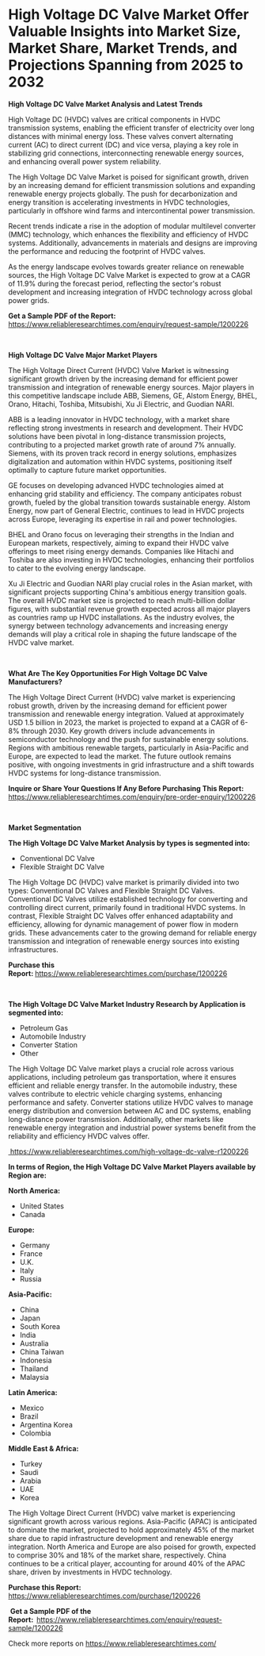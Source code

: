 <p><h1>High Voltage DC Valve Market Offer Valuable Insights into Market Size, Market Share, Market Trends, and Projections Spanning from 2025 to 2032</h1></p><p><strong>High Voltage DC Valve Market Analysis and Latest Trends</strong></p>
<p><p>High Voltage DC (HVDC) valves are critical components in HVDC transmission systems, enabling the efficient transfer of electricity over long distances with minimal energy loss. These valves convert alternating current (AC) to direct current (DC) and vice versa, playing a key role in stabilizing grid connections, interconnecting renewable energy sources, and enhancing overall power system reliability.</p><p>The High Voltage DC Valve Market is poised for significant growth, driven by an increasing demand for efficient transmission solutions and expanding renewable energy projects globally. The push for decarbonization and energy transition is accelerating investments in HVDC technologies, particularly in offshore wind farms and intercontinental power transmission.</p><p>Recent trends indicate a rise in the adoption of modular multilevel converter (MMC) technology, which enhances the flexibility and efficiency of HVDC systems. Additionally, advancements in materials and designs are improving the performance and reducing the footprint of HVDC valves.</p><p>As the energy landscape evolves towards greater reliance on renewable sources, the High Voltage DC Valve Market is expected to grow at a CAGR of 11.9% during the forecast period, reflecting the sector's robust development and increasing integration of HVDC technology across global power grids.</p></p>
<p><strong>Get a Sample PDF of the Report:&nbsp;</strong> <a href="https://www.reliableresearchtimes.com/enquiry/request-sample/1200226?utm_campaign=2175&utm_medium=2&utm_source=Github&utm_content=ia&utm_term=12022025&utm_id=high-voltage-dc-valve">https://www.reliableresearchtimes.com/enquiry/request-sample/1200226</a></p>
<p>&nbsp;</p>
<p><strong>High Voltage DC Valve Major Market Players</strong></p>
<p><p>The High Voltage Direct Current (HVDC) Valve Market is witnessing significant growth driven by the increasing demand for efficient power transmission and integration of renewable energy sources. Major players in this competitive landscape include ABB, Siemens, GE, Alstom Energy, BHEL, Orano, Hitachi, Toshiba, Mitsubishi, Xu Ji Electric, and Guodian NARI.</p><p>ABB is a leading innovator in HVDC technology, with a market share reflecting strong investments in research and development. Their HVDC solutions have been pivotal in long-distance transmission projects, contributing to a projected market growth rate of around 7% annually. Siemens, with its proven track record in energy solutions, emphasizes digitalization and automation within HVDC systems, positioning itself optimally to capture future market opportunities.</p><p>GE focuses on developing advanced HVDC technologies aimed at enhancing grid stability and efficiency. The company anticipates robust growth, fueled by the global transition towards sustainable energy. Alstom Energy, now part of General Electric, continues to lead in HVDC projects across Europe, leveraging its expertise in rail and power technologies.</p><p>BHEL and Orano focus on leveraging their strengths in the Indian and European markets, respectively, aiming to expand their HVDC valve offerings to meet rising energy demands. Companies like Hitachi and Toshiba are also investing in HVDC technologies, enhancing their portfolios to cater to the evolving energy landscape.</p><p>Xu Ji Electric and Guodian NARI play crucial roles in the Asian market, with significant projects supporting China's ambitious energy transition goals. The overall HVDC market size is projected to reach multi-billion dollar figures, with substantial revenue growth expected across all major players as countries ramp up HVDC installations. As the industry evolves, the synergy between technology advancements and increasing energy demands will play a critical role in shaping the future landscape of the HVDC valve market.</p></p>
<p>&nbsp;</p>
<p><strong>What Are The Key Opportunities For High Voltage DC Valve Manufacturers?</strong></p>
<p><p>The High Voltage Direct Current (HVDC) valve market is experiencing robust growth, driven by the increasing demand for efficient power transmission and renewable energy integration. Valued at approximately USD 1.5 billion in 2023, the market is projected to expand at a CAGR of 6-8% through 2030. Key growth drivers include advancements in semiconductor technology and the push for sustainable energy solutions. Regions with ambitious renewable targets, particularly in Asia-Pacific and Europe, are expected to lead the market. The future outlook remains positive, with ongoing investments in grid infrastructure and a shift towards HVDC systems for long-distance transmission.</p></p>
<p><strong>Inquire or Share Your Questions If Any Before Purchasing This Report:</strong> <a href="https://www.reliableresearchtimes.com/enquiry/pre-order-enquiry/1200226?utm_campaign=2175&utm_medium=2&utm_source=Github&utm_content=ia&utm_term=12022025&utm_id=high-voltage-dc-valve">https://www.reliableresearchtimes.com/enquiry/pre-order-enquiry/1200226</a></p>
<p>&nbsp;</p>
<p><strong>Market Segmentation</strong></p>
<p><strong>The High Voltage DC Valve Market Analysis by types is segmented into:</strong></p>
<p><ul><li>Conventional DC Valve</li><li>Flexible Straight DC Valve</li></ul></p>
<p><p>The High Voltage DC (HVDC) valve market is primarily divided into two types: Conventional DC Valves and Flexible Straight DC Valves. Conventional DC Valves utilize established technology for converting and controlling direct current, primarily found in traditional HVDC systems. In contrast, Flexible Straight DC Valves offer enhanced adaptability and efficiency, allowing for dynamic management of power flow in modern grids. These advancements cater to the growing demand for reliable energy transmission and integration of renewable energy sources into existing infrastructures.</p></p>
<p><strong>Purchase this Report:&nbsp;</strong><a href="https://www.reliableresearchtimes.com/purchase/1200226?utm_campaign=2175&utm_medium=2&utm_source=Github&utm_content=ia&utm_term=12022025&utm_id=high-voltage-dc-valve">https://www.reliableresearchtimes.com/purchase/1200226</a></p>
<p>&nbsp;</p>
<p><strong>The High Voltage DC Valve Market Industry Research by Application is segmented into:</strong></p>
<p><ul><li>Petroleum Gas</li><li>Automobile Industry</li><li>Converter Station</li><li>Other</li></ul></p>
<p><p>The High Voltage DC Valve market plays a crucial role across various applications, including petroleum gas transportation, where it ensures efficient and reliable energy transfer. In the automobile industry, these valves contribute to electric vehicle charging systems, enhancing performance and safety. Converter stations utilize HVDC valves to manage energy distribution and conversion between AC and DC systems, enabling long-distance power transmission. Additionally, other markets like renewable energy integration and industrial power systems benefit from the reliability and efficiency HVDC valves offer.</p></p>
<p><a href="https://www.reliableresearchtimes.com/high-voltage-dc-valve-r1200226?utm_campaign=2175&utm_medium=2&utm_source=Github&utm_content=ia&utm_term=12022025&utm_id=high-voltage-dc-valve">&nbsp;https://www.reliableresearchtimes.com/high-voltage-dc-valve-r1200226</a></p>
<p><strong>In terms of Region, the High Voltage DC Valve Market Players available by Region are:</strong></p>
<p>
    <p> <strong> North America: </strong>
        <ul>
            <li>United States</li>
            <li>Canada</li>
        </ul>
        </p> 
    <p> <strong> Europe: </strong>
        <ul>
            <li>Germany</li>
            <li>France</li>
            <li>U.K.</li>
            <li>Italy</li>
            <li>Russia</li>
        </ul>
        </p> 
    <p> <strong> Asia-Pacific: </strong>
        <ul>
            <li>China</li>
            <li>Japan</li>
            <li>South Korea</li>
            <li>India</li>
            <li>Australia</li>
            <li>China Taiwan</li>
            <li>Indonesia</li>
            <li>Thailand</li>
            <li>Malaysia</li>
        </ul>
        </p> 
    <p> <strong> Latin America: </strong>
        <ul>
            <li>Mexico</li>
            <li>Brazil</li>
            <li>Argentina Korea</li>
            <li>Colombia</li>
        </ul>
        </p> 
    <p> <strong> Middle East & Africa: </strong>
        <ul>
            <li>Turkey</li>
            <li>Saudi</li>
            <li>Arabia</li>
            <li>UAE</li>
            <li>Korea</li>
        </ul>
    </p>
    </p>
<p><p>The High Voltage Direct Current (HVDC) valve market is experiencing significant growth across various regions. Asia-Pacific (APAC) is anticipated to dominate the market, projected to hold approximately 45% of the market share due to rapid infrastructure development and renewable energy integration. North America and Europe are also poised for growth, expected to comprise 30% and 18% of the market share, respectively. China continues to be a critical player, accounting for around 40% of the APAC share, driven by investments in HVDC technology.</p></p>
<p><strong>Purchase this Report: </strong><a href="https://www.reliableresearchtimes.com/purchase/1200226?utm_campaign=2175&utm_medium=2&utm_source=Github&utm_content=ia&utm_term=12022025&utm_id=high-voltage-dc-valve">https://www.reliableresearchtimes.com/purchase/1200226</a></p>
<p>&nbsp;<strong>Get a Sample PDF of the Report:&nbsp;&nbsp;</strong><a href="https://www.reliableresearchtimes.com/enquiry/request-sample/1200226?utm_campaign=2175&utm_medium=2&utm_source=Github&utm_content=ia&utm_term=12022025&utm_id=high-voltage-dc-valve">https://www.reliableresearchtimes.com/enquiry/request-sample/1200226</a></p>
<p><strong></strong></p>
<p>Check more reports on <a href="https://www.reliableresearchtimes.com/?utm_campaign=2175&utm_medium=2&utm_source=Github&utm_content=ia&utm_term=12022025&utm_id=high-voltage-dc-valve">https://www.reliableresearchtimes.com/</a></p>